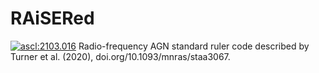# RAiSERed
<a href="https://ascl.net/2103.016"><img src="https://img.shields.io/badge/ascl-2103.016-blue.svg?colorB=262255" alt="ascl:2103.016" /></a>
Radio-frequency AGN standard ruler code described by Turner et al. (2020), doi.org/10.1093/mnras/staa3067.
